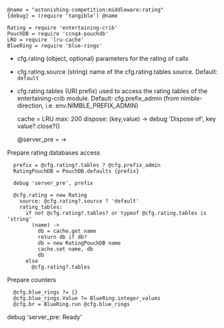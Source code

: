     @name = "astonishing-competition:middleware:rating"
    {debug} = (require 'tangible') @name

    Rating = require 'entertaining-crib'
    PouchDB = require 'ccnq4-pouchdb'
    LRU = require 'lru-cache'
    BlueRing = require 'blue-rings'

* cfg.rating (object, optional) parameters for the rating of calls
* cfg.rating.source (string) name of the cfg.rating.tables source. Default: `default`
* cfg.rating.tables (URI prefix) used to access the rating tables of the entertaining-crib module. Default: cfg.prefix_admin (from nimble-direction, i.e. env.NIMBLE_PREFIX_ADMIN)

    cache = LRU
      max: 200
      dispose: (key,value) ->
        debug 'Dispose of', key
        value?.close?()

    @server_pre = ->

Prepare rating databases access

      prefix = @cfg.rating?.tables ? @cfg.prefix_admin
      RatingPouchDB = PouchDB.defaults {prefix}

      debug 'server_pre', prefix

      @cfg.rating = new Rating
        source: @cfg.rating?.source ? 'default'
        rating_tables:
          if not @cfg.rating?.tables? or typeof @cfg.rating.tables is 'string'
            (name) ->
              db = cache.get name
              return db if db?
              db = new RatingPouchDB name
              cache.set name, db
              db
          else
            @cfg.rating?.tables

Prepare counters

      @cfg.blue_rings ?= {}
      @cfg.blue_rings.Value ?= BlueRing.integer_values
      @cfg.br = BlueRing.run @cfg.blue_rings

  debug 'server_pre: Ready'
